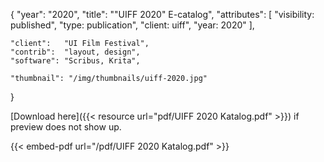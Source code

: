 {
	"year": "2020",
	"title": "\"UIFF 2020\" E-catalog",
	"attributes": [
		"visibility: published",
		"type: publication",
		"client: uiff",
		"year: 2020"
	],
	
	"client":   "UI Film Festival",
	"contrib":  "layout, design",
	"software": "Scribus, Krita",
	
	"thumbnail": "/img/thumbnails/uiff-2020.jpg"
}

[Download here]({{< resource url="pdf/UIFF 2020 Katalog.pdf" >}}) if preview does not show up.

{{< embed-pdf url="/pdf/UIFF 2020 Katalog.pdf" >}}
